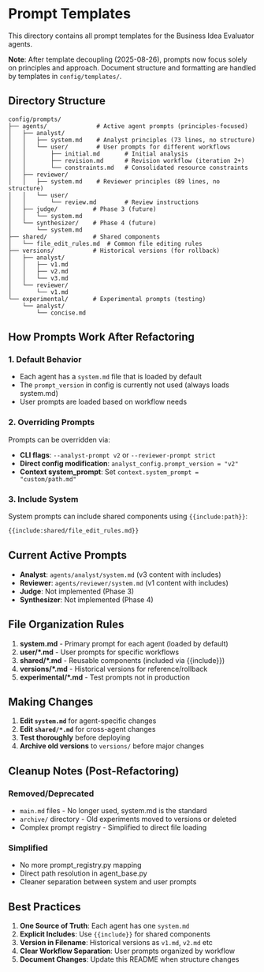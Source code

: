# Prompt Templates

This directory contains all prompt templates for the Business Idea Evaluator agents.

**Note**: After template decoupling (2025-08-26), prompts now focus solely on principles and approach. Document structure and formatting are handled by templates in `config/templates/`.

## Directory Structure

```text
config/prompts/
├── agents/              # Active agent prompts (principles-focused)
│   ├── analyst/
│   │   ├── system.md    # Analyst principles (73 lines, no structure)
│   │   └── user/        # User prompts for different workflows
│   │       ├── initial.md       # Initial analysis
│   │       ├── revision.md      # Revision workflow (iteration 2+)
│   │       └── constraints.md   # Consolidated resource constraints
│   ├── reviewer/
│   │   ├── system.md    # Reviewer principles (89 lines, no structure)
│   │   └── user/
│   │       └── review.md        # Review instructions
│   ├── judge/          # Phase 3 (future)
│   │   └── system.md
│   └── synthesizer/    # Phase 4 (future)
│       └── system.md
├── shared/             # Shared components
│   └── file_edit_rules.md  # Common file editing rules
├── versions/           # Historical versions (for rollback)
│   ├── analyst/
│   │   ├── v1.md
│   │   ├── v2.md
│   │   └── v3.md
│   └── reviewer/
│       └── v1.md
└── experimental/       # Experimental prompts (testing)
    └── analyst/
        └── concise.md
```

## How Prompts Work After Refactoring

### 1. Default Behavior

- Each agent has a `system.md` file that is loaded by default
- The `prompt_version` in config is currently not used (always loads system.md)
- User prompts are loaded based on workflow needs

### 2. Overriding Prompts

Prompts can be overridden via:

- **CLI flags**: `--analyst-prompt v2` or `--reviewer-prompt strict`
- **Direct config modification**: `analyst_config.prompt_version = "v2"`
- **Context system_prompt**: Set `context.system_prompt = "custom/path.md"`

### 3. Include System

System prompts can include shared components using `{{include:path}}`:

```markdown
{{include:shared/file_edit_rules.md}}
```

## Current Active Prompts

- **Analyst**: `agents/analyst/system.md` (v3 content with includes)
- **Reviewer**: `agents/reviewer/system.md` (v1 content with includes)
- **Judge**: Not implemented (Phase 3)
- **Synthesizer**: Not implemented (Phase 4)

## File Organization Rules

1. **system.md** - Primary prompt for each agent (loaded by default)
2. **user/*.md** - User prompts for specific workflows
3. **shared/*.md** - Reusable components (included via {{include}})
4. **versions/*.md** - Historical versions for reference/rollback
5. **experimental/*.md** - Test prompts not in production

## Making Changes

1. **Edit `system.md`** for agent-specific changes
2. **Edit `shared/*.md`** for cross-agent changes
3. **Test thoroughly** before deploying
4. **Archive old versions** to `versions/` before major changes

## Cleanup Notes (Post-Refactoring)

### Removed/Deprecated

- `main.md` files - No longer used, system.md is the standard
- `archive/` directory - Old experiments moved to versions or deleted
- Complex prompt registry - Simplified to direct file loading

### Simplified

- No more prompt_registry.py mapping
- Direct path resolution in agent_base.py
- Cleaner separation between system and user prompts

## Best Practices

1. **One Source of Truth**: Each agent has one `system.md`
2. **Explicit Includes**: Use `{{include}}` for shared components
3. **Version in Filename**: Historical versions as `v1.md`, `v2.md` etc
4. **Clear Workflow Separation**: User prompts organized by workflow
5. **Document Changes**: Update this README when structure changes

